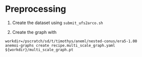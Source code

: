 # Preprocessing

1. Create the dataset using `submit_ufs2arco.sh`

2. Create the graph with
  ```
  workdir=/pscratch/sd/t/timothys/aneml/nested-conus/era5-1.00
  anemoi-graphs create recipe.multi_scale_graph.yaml ${workdir}/multi_scale_graph.pt
  ```
